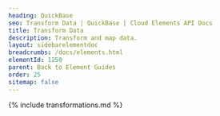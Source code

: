 ```yaml
---
heading: QuickBase
seo: Transform Data | QuickBase | Cloud Elements API Docs
title: Transform Data
description: Transform and map data.
layout: sidebarelementdoc
breadcrumbs: /docs/elements.html
elementId: 1250
parent: Back to Element Guides
order: 25
sitemap: false
---
```


{% include transformations.md %}

